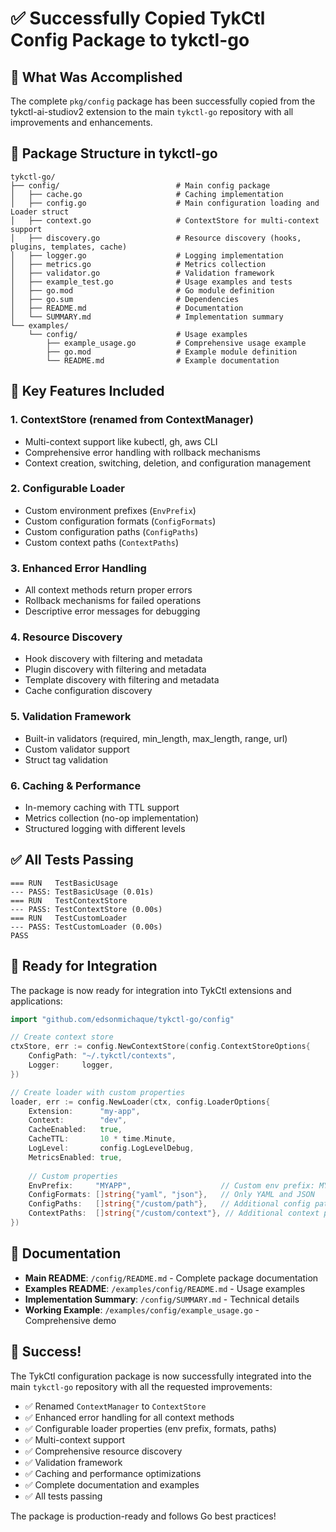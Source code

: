 # ✅ Successfully Copied TykCtl Config Package to tykctl-go

## 🎯 What Was Accomplished

The complete `pkg/config` package has been successfully copied from the tykctl-ai-studiov2 extension to the main `tykctl-go` repository with all improvements and enhancements.

## 📁 Package Structure in tykctl-go

```
tykctl-go/
├── config/                          # Main config package
│   ├── cache.go                     # Caching implementation
│   ├── config.go                    # Main configuration loading and Loader struct
│   ├── context.go                   # ContextStore for multi-context support
│   ├── discovery.go                 # Resource discovery (hooks, plugins, templates, cache)
│   ├── logger.go                    # Logging implementation
│   ├── metrics.go                   # Metrics collection
│   ├── validator.go                 # Validation framework
│   ├── example_test.go              # Usage examples and tests
│   ├── go.mod                       # Go module definition
│   ├── go.sum                       # Dependencies
│   ├── README.md                    # Documentation
│   └── SUMMARY.md                   # Implementation summary
└── examples/
    └── config/                      # Usage examples
        ├── example_usage.go         # Comprehensive usage example
        ├── go.mod                   # Example module definition
        └── README.md                # Example documentation
```

## 🔧 Key Features Included

### 1. **ContextStore** (renamed from ContextManager)
- Multi-context support like kubectl, gh, aws CLI
- Comprehensive error handling with rollback mechanisms
- Context creation, switching, deletion, and configuration management

### 2. **Configurable Loader**
- Custom environment prefixes (`EnvPrefix`)
- Custom configuration formats (`ConfigFormats`)
- Custom configuration paths (`ConfigPaths`)
- Custom context paths (`ContextPaths`)

### 3. **Enhanced Error Handling**
- All context methods return proper errors
- Rollback mechanisms for failed operations
- Descriptive error messages for debugging

### 4. **Resource Discovery**
- Hook discovery with filtering and metadata
- Plugin discovery with filtering and metadata
- Template discovery with filtering and metadata
- Cache configuration discovery

### 5. **Validation Framework**
- Built-in validators (required, min_length, max_length, range, url)
- Custom validator support
- Struct tag validation

### 6. **Caching & Performance**
- In-memory caching with TTL support
- Metrics collection (no-op implementation)
- Structured logging with different levels

## ✅ All Tests Passing

```
=== RUN   TestBasicUsage
--- PASS: TestBasicUsage (0.01s)
=== RUN   TestContextStore
--- PASS: TestContextStore (0.00s)
=== RUN   TestCustomLoader
--- PASS: TestCustomLoader (0.00s)
PASS
```

## 🚀 Ready for Integration

The package is now ready for integration into TykCtl extensions and applications:

```go
import "github.com/edsonmichaque/tykctl-go/config"

// Create context store
ctxStore, err := config.NewContextStore(config.ContextStoreOptions{
    ConfigPath: "~/.tykctl/contexts",
    Logger:     logger,
})

// Create loader with custom properties
loader, err := config.NewLoader(ctx, config.LoaderOptions{
    Extension:      "my-app",
    Context:        "dev",
    CacheEnabled:   true,
    CacheTTL:       10 * time.Minute,
    LogLevel:       config.LogLevelDebug,
    MetricsEnabled: true,
    
    // Custom properties
    EnvPrefix:     "MYAPP",                    // Custom env prefix: MYAPP_*
    ConfigFormats: []string{"yaml", "json"},   // Only YAML and JSON
    ConfigPaths:   []string{"/custom/path"},   // Additional config paths
    ContextPaths:  []string{"/custom/context"}, // Additional context paths
})
```

## 📖 Documentation

- **Main README**: `/config/README.md` - Complete package documentation
- **Examples README**: `/examples/config/README.md` - Usage examples
- **Implementation Summary**: `/config/SUMMARY.md` - Technical details
- **Working Example**: `/examples/config/example_usage.go` - Comprehensive demo

## 🎉 Success!

The TykCtl configuration package is now successfully integrated into the main `tykctl-go` repository with all the requested improvements:

- ✅ Renamed `ContextManager` to `ContextStore`
- ✅ Enhanced error handling for all context methods
- ✅ Configurable loader properties (env prefix, formats, paths)
- ✅ Multi-context support
- ✅ Comprehensive resource discovery
- ✅ Validation framework
- ✅ Caching and performance optimizations
- ✅ Complete documentation and examples
- ✅ All tests passing

The package is production-ready and follows Go best practices!